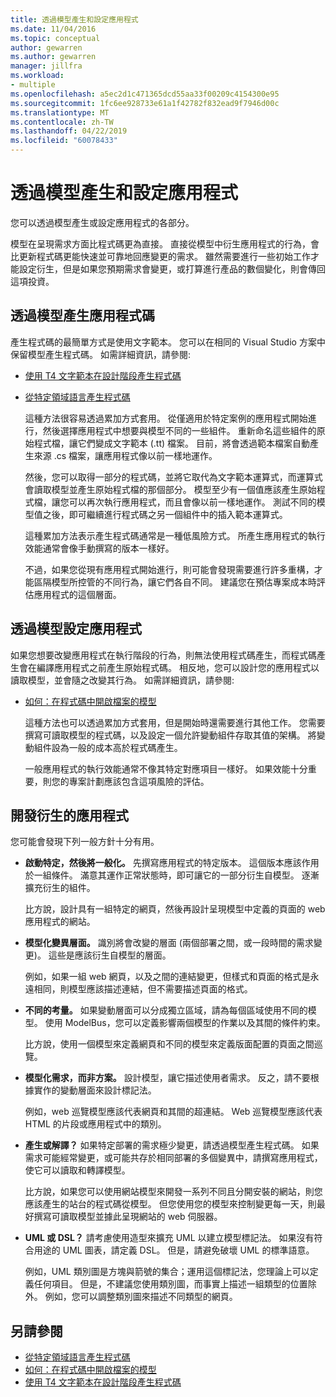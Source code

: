 ```yaml
---
title: 透過模型產生和設定應用程式
ms.date: 11/04/2016
ms.topic: conceptual
author: gewarren
ms.author: gewarren
manager: jillfra
ms.workload:
- multiple
ms.openlocfilehash: a5ec2d1c471365dcd55aa33f00209c4154300e95
ms.sourcegitcommit: 1fc6ee928733e61a1f42782f832ead9f7946d00c
ms.translationtype: MT
ms.contentlocale: zh-TW
ms.lasthandoff: 04/22/2019
ms.locfileid: "60078433"
---
```

# <a name="generate-and-configure-your-app-from-models"></a>透過模型產生和設定應用程式
您可以透過模型產生或設定應用程式的各部分。

 模型在呈現需求方面比程式碼更為直接。 直接從模型中衍生應用程式的行為，會比更新程式碼更能快速並可靠地回應變更的需求。 雖然需要進行一些初始工作才能設定衍生，但是如果您預期需求會變更，或打算進行產品的數個變化，則會傳回這項投資。

## <a name="generating-the-code-of-your-application-from-a-model"></a>透過模型產生應用程式碼
 產生程式碼的最簡單方式是使用文字範本。 您可以在相同的 Visual Studio 方案中保留模型產生程式碼。 如需詳細資訊，請參閱:

- [使用 T4 文字範本在設計階段產生程式碼](../modeling/design-time-code-generation-by-using-t4-text-templates.md)

- [從特定領域語言產生程式碼](../modeling/generating-code-from-a-domain-specific-language.md)

  這種方法很容易透過累加方式套用。 從僅適用於特定案例的應用程式開始進行，然後選擇應用程式中想要與模型不同的一些組件。 重新命名這些組件的原始程式檔，讓它們變成文字範本 (.tt) 檔案。 目前，將會透過範本檔案自動產生來源 .cs 檔案，讓應用程式像以前一樣地運作。

  然後，您可以取得一部分的程式碼，並將它取代為文字範本運算式，而運算式會讀取模型並產生原始程式檔的那個部分。 模型至少有一個值應該產生原始程式檔，讓您可以再次執行應用程式，而且會像以前一樣地運作。 測試不同的模型值之後，即可繼續進行程式碼之另一個組件中的插入範本運算式。

  這種累加方法表示產生程式碼通常是一種低風險方式。 所產生應用程式的執行效能通常會像手動撰寫的版本一樣好。

  不過，如果您從現有應用程式開始進行，則可能會發現需要進行許多重構，才能區隔模型所控管的不同行為，讓它們各自不同。 建議您在預估專案成本時評估應用程式的這個層面。

## <a name="configuring-your-application-from-a-model"></a>透過模型設定應用程式
 如果您想要改變應用程式在執行階段的行為，則無法使用程式碼產生，而程式碼產生會在編譯應用程式之前產生原始程式碼。 相反地，您可以設計您的應用程式以讀取模型，並會隨之改變其行為。 如需詳細資訊，請參閱:

- [如何：在程式碼中開啟檔案的模型](../modeling/how-to-open-a-model-from-file-in-program-code.md)

  這種方法也可以透過累加方式套用，但是開始時還需要進行其他工作。 您需要撰寫可讀取模型的程式碼，以及設定一個允許變動組件存取其值的架構。 將變動組件設為一般的成本高於程式碼產生。

  一般應用程式的執行效能通常不像其特定對應項目一樣好。 如果效能十分重要，則您的專案計劃應該包含這項風險的評估。

## <a name="developing-a-derived-application"></a>開發衍生的應用程式
 您可能會發現下列一般方針十分有用。

- **啟動特定，然後將一般化。** 先撰寫應用程式的特定版本。 這個版本應該作用於一組條件。 滿意其運作正常狀態時，即可讓它的一部分衍生自模型。 逐漸擴充衍生的組件。

     比方說，設計具有一組特定的網頁，然後再設計呈現模型中定義的頁面的 web 應用程式的網站。

- **模型化變異層面。** 識別將會改變的層面 (兩個部署之間，或一段時間的需求變更)。 這些是應該衍生自模型的層面。

     例如，如果一組 web 網頁，以及之間的連結變更，但樣式和頁面的格式是永遠相同，則模型應該描述連結，但不需要描述頁面的格式。

- **不同的考量。** 如果變動層面可以分成獨立區域，請為每個區域使用不同的模型。 使用 ModelBus，您可以定義影響兩個模型的作業以及其間的條件約束。

     比方說，使用一個模型來定義網頁和不同的模型來定義版面配置的頁面之間巡覽。

- **模型化需求，而非方案。** 設計模型，讓它描述使用者需求。 反之，請不要根據實作的變動層面來設計標記法。

     例如，web 巡覽模型應該代表網頁和其間的超連結。 Web 巡覽模型應該代表 HTML 的片段或應用程式中的類別。

- **產生或解譯？** 如果特定部署的需求極少變更，請透過模型產生程式碼。 如果需求可能經常變更，或可能共存於相同部署的多個變異中，請撰寫應用程式，使它可以讀取和轉譯模型。

     比方說，如果您可以使用網站模型來開發一系列不同且分開安裝的網站，則您應該產生的站台的程式碼從模型。 但您使用您的模型來控制變更每一天，則最好撰寫可讀取模型並據此呈現網站的 web 伺服器。

- **UML 或 DSL？** 請考慮使用造型來擴充 UML 以建立模型標記法。 如果沒有符合用途的 UML 圖表，請定義 DSL。 但是，請避免破壞 UML 的標準語意。

     例如，UML 類別圖是方塊與箭號的集合；運用這個標記法，您理論上可以定義任何項目。 但是，不建議您使用類別圖，而事實上描述一組類型的位置除外。 例如，您可以調整類別圖來描述不同類型的網頁。

## <a name="see-also"></a>另請參閱

- [從特定領域語言產生程式碼](../modeling/generating-code-from-a-domain-specific-language.md)
- [如何：在程式碼中開啟檔案的模型](../modeling/how-to-open-a-model-from-file-in-program-code.md)
- [使用 T4 文字範本在設計階段產生程式碼](../modeling/design-time-code-generation-by-using-t4-text-templates.md)